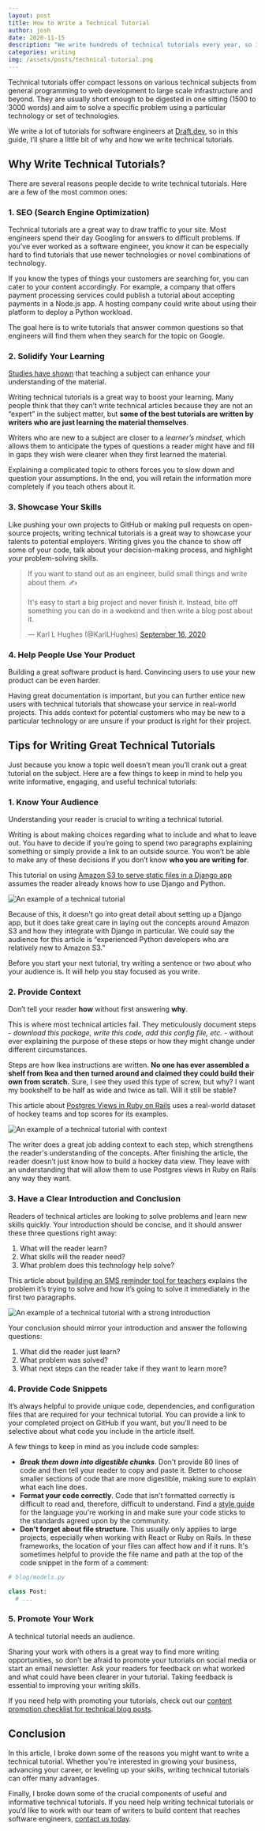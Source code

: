```yaml
---
layout: post
title: How to Write a Technical Tutorial
author: josh
date: 2020-11-15
description: "We write hundreds of technical tutorials every year, so in this post, we've collected some of our top tips for writing great software development tutorials."
categories: writing
img: /assets/posts/technical-tutorial.png
---
```


Technical tutorials offer compact lessons on various technical subjects from general programming to web development to large scale infrastructure and beyond. They are usually short enough to be digested in one sitting (1500 to 3000 words) and aim to solve a specific problem using a particular technology or set of technologies.

We write a lot of tutorials for software engineers at [Draft.dev](https://draft.dev), so in this guide, I’ll share a little bit of why and how we write technical tutorials.

<!-- signup -->

## Why Write Technical Tutorials?
There are several reasons people decide to write technical tutorials. Here are a few of the most common ones:

### 1. SEO (Search Engine Optimization)
Technical tutorials are a great way to draw traffic to your site. Most engineers spend their day Googling for answers to difficult problems. If you’ve ever worked as a software engineer, you know it can be especially hard to find tutorials that use newer technologies or novel combinations of technology.

If you know the types of things your customers are searching for, you can cater to your content accordingly. For example, a company that offers payment processing services could publish a tutorial about accepting payments in a Node.js app. A hosting company could write about using their platform to deploy a Python workload.

The goal here is to write tutorials that answer common questions so that engineers will find them when they search for the topic on Google.

### 2. Solidify Your Learning
[Studies have shown](https://onlinelibrary.wiley.com/doi/abs/10.1002/acp.3410?campaign=wolearlyview) that teaching a subject can enhance your understanding of the material.

Writing technical tutorials is a great way to boost your learning. Many people think that they can’t write technical articles because they are not an “expert” in the subject matter, but **some of the best tutorials are written by writers who are just learning the material themselves**.

Writers who are new to a subject are closer to a _learner’s mindset_, which allows them to anticipate the types of questions a reader might have and fill in gaps they wish were clearer when they first learned the material.

Explaining a complicated topic to others forces you to slow down and question your assumptions. In the end, you will retain the information more completely if you teach others about it.

### 3. Showcase Your Skills
Like pushing your own projects to GitHub or making pull requests on open-source projects, writing technical tutorials is a great way to showcase your talents to potential employers. Writing gives you the chance to show off some of your code, talk about your decision-making process, and highlight your problem-solving skills.

<blockquote class="twitter-tweet"><p lang="en" dir="ltr">If you want to stand out as an engineer, build small things and write about them. ✍️<br><br>It&#39;s easy to start a big project and never finish it. Instead, bite off something you can do in a weekend and then write a blog post about it.</p>&mdash; Karl L Hughes (@KarlLHughes) <a href="https://twitter.com/KarlLHughes/status/1306221716356706305?ref_src=twsrc%5Etfw">September 16, 2020</a></blockquote> <script async src="https://platform.twitter.com/widgets.js" charset="utf-8"></script>

### 4. Help People Use Your Product
Building a great software product is hard. Convincing users to use your new product can be even harder.

Having great documentation is important, but you can further entice new users with technical tutorials that showcase your service in real-world projects. This adds context for potential customers who may be new to a particular technology or are unsure if your product is right for their project.

## Tips for Writing Great Technical Tutorials
Just because you know a topic well doesn’t mean you’ll crank out a great tutorial on the subject. Here are a few things to keep in mind to help you write informative, engaging, and useful technical tutorials:

### 1. Know Your Audience
Understanding your reader is crucial to writing a technical tutorial.

Writing is about making choices regarding what to include and what to leave out. You have to decide if you’re going to spend two paragraphs explaining something or simply provide a link to an outside source. You won’t be able to make any of these decisions if you don’t know **who you are writing for**.

This tutorial on using [Amazon S3 to serve static files in a Django app](https://www.caktusgroup.com/blog/2014/11/10/Using-Amazon-S3-to-store-your-Django-sites-static-and-media-files/) assumes the reader already knows how to use Django and Python.

![An example of a technical tutorial](https://i.imgur.com/2PnnvcY.png)

Because of this, it doesn't go into great detail about setting up a Django app, but it does take great care in laying out the concepts around Amazon S3 and how they integrate with Django in particular. We could say the audience for this article is “experienced Python developers who are relatively new to Amazon S3.”

Before you start your next tutorial, try writing a sentence or two about who your audience is. It will help you stay focused as you write.

### 2. Provide Context
Don’t tell your reader **how** without first answering **why**.

This is where most technical articles fail. They meticulously document steps - *download this package, write this code, add this config file, etc.* - without ever explaining the purpose of these steps or how they might change under different circumstances.

Steps are how Ikea instructions are written. **No one has ever assembled a shelf from Ikea and then turned around and claimed they could build their own from scratch.** Sure, I see they used this type of screw, but why? I want my bookshelf to be half as wide and twice as tall. Will it still be stable?

This article about [Postgres Views in Ruby on Rails](https://pganalyze.com/blog/materialized-views-ruby-rails) uses a real-world dataset of hockey teams and top scores for its examples.

![An example of a technical tutorial with context](https://i.imgur.com/b1fHQat.png)

The writer does a great job adding context to each step, which strengthens the reader's understanding of the concepts. After finishing the article, the reader doesn’t just know how to build a hockey data view. They leave with an understanding that will allow them to use Postgres views in Ruby on Rails any way they want.

### 3. Have a Clear Introduction and Conclusion
Readers of technical articles are looking to solve problems and learn new skills quickly. Your introduction should be concise, and it should answer these three questions right away:

1. What will the reader learn?
2. What skills will the reader need?
3. What problem does this technology help solve?

This article about [building an SMS reminder tool for teachers](https://www.nexmo.com/blog/2020/06/04/build-an-sms-reminder-tool-for-teachers-using-google-classroom-dr) explains the problem it’s trying to solve and how it’s going to solve it immediately in the first two paragraphs.

![An example of a technical tutorial with a strong introduction](https://i.imgur.com/3IPpy1R.png)

Your conclusion should mirror your introduction and answer the following questions:

1. What did the reader just learn?
2. What problem was solved?
3. What next steps can the reader take if they want to learn more?

### 4. Provide Code Snippets
It’s always helpful to provide unique code, dependencies, and configuration files that are required for your technical tutorial. You can provide a link to your completed project on GitHub if you want, but you’ll need to be selective about what code you include in the article itself.

A few things to keep in mind as you include code samples:

- ***Break them down into digestible chunks***. Don't provide 80 lines of code and then tell your reader to copy and paste it. Better to choose smaller sections of code that are more digestible, making sure to explain what each line does.
- **Format your code correctly**. Code that isn't formatted correctly is difficult to read and, therefore, difficult to understand. Find a [style guide](https://draft.dev/learn/posts/styleguide) for the language you're working in and make sure your code sticks to the standards agreed upon by the community.
- **Don't forget about file structure**. This usually only applies to large projects, especially when working with React or Ruby on Rails. In these frameworks, the location of your files can affect how and if it runs. It's sometimes helpful to provide the file name and path at the top of the code snippet in the form of a comment:

```Python
# blog/models.py

class Post:
  # ...
```

### 5. Promote Your Work
A technical tutorial needs an audience.

Sharing your work with others is a great way to find more writing opportunities, so don’t be afraid to promote your tutorials on social media or start an email newsletter. Ask your readers for feedback on what worked and what could have been clearer in your tutorial. Taking feedback is essential to improving your writing skills.

If you need help with promoting your tutorials, check out our [content promotion checklist for technical blog posts](https://draft.dev/learn/promotion).

## Conclusion
In this article, I broke down some of the reasons you might want to write a technical tutorial. Whether you're interested in growing your business, advancing your career, or leveling up your skills, writing technical tutorials can offer many advantages.

Finally, I broke down some of the crucial components of useful and informative technical tutorials. If you need help writing technical tutorials or you’d like to work with our team of writers to build content that reaches software engineers, [contact us today](https://draft.dev/call).

